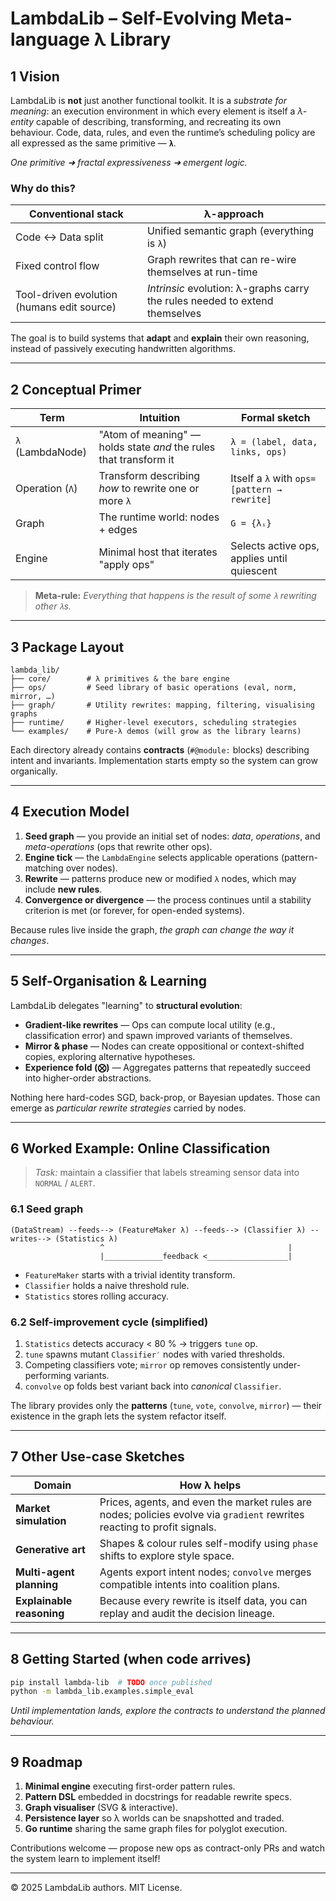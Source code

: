 # LambdaLib – Self-Evolving Meta-language λ Library

## 1 Vision
LambdaLib is **not** just another functional toolkit. It is a _substrate for meaning_: an execution environment in which every element is itself a _λ-entity_ capable of describing, transforming, and recreating its own behaviour. Code, data, rules, and even the runtime’s scheduling policy are all expressed as the same primitive — **`λ`**.

*One primitive ➜ fractal expressiveness ➜ emergent logic.*

### Why do this?
| Conventional stack | λ-approach |
|--------------------|------------|
| Code ↔ Data split | Unified semantic graph (everything is `λ`) |
| Fixed control flow | Graph rewrites that can re-wire themselves at run-time |
| Tool-driven evolution (humans edit source) | _Intrinsic_ evolution: λ-graphs carry the rules needed to extend themselves |

The goal is to build systems that **adapt** and **explain** their own reasoning, instead of passively executing handwritten algorithms.

---

## 2 Conceptual Primer

| Term | Intuition | Formal sketch |
|------|-----------|---------------|
| `λ` (LambdaNode) | "Atom of meaning" — holds state _and_ the rules that transform it | `λ = (label, data, links, ops)` |
| Operation (`Λ`) | Transform describing _how_ to rewrite one or more `λ` | Itself a `λ` with `ops=[pattern → rewrite]` |
| Graph | The runtime world: nodes + edges | `G = {λᵢ}` |
| Engine | Minimal host that iterates "apply ops" | Selects active ops, applies until quiescent |

> **Meta-rule:** _Everything that happens is the result of some `λ` rewriting other `λ`s._

---

## 3 Package Layout
```
lambda_lib/
├── core/        # λ primitives & the bare engine
├── ops/         # Seed library of basic operations (eval, norm, mirror, …)
├── graph/       # Utility rewrites: mapping, filtering, visualising graphs
├── runtime/     # Higher-level executors, scheduling strategies
└── examples/    # Pure-λ demos (will grow as the library learns)
```
Each directory already contains **contracts** (`#@module:` blocks) describing intent and invariants. Implementation starts empty so the system can grow organically.

---

## 4 Execution Model
1. **Seed graph** — you provide an initial set of nodes: _data_, _operations_, and _meta-operations_ (ops that rewrite other ops).
2. **Engine tick** — the `LambdaEngine` selects applicable operations (pattern-matching over nodes).
3. **Rewrite** — patterns produce new or modified `λ` nodes, which may include **new rules**.
4. **Convergence or divergence** — the process continues until a stability criterion is met (or forever, for open-ended systems).

Because rules live inside the graph, _the graph can change the way it changes_.

---

## 5 Self-Organisation & Learning
LambdaLib delegates "learning" to **structural evolution**:

* **Gradient-like rewrites** — Ops can compute local utility (e.g., classification error) and spawn improved variants of themselves.
* **Mirror & phase** — Nodes can create oppositional or context-shifted copies, exploring alternative hypotheses.
* **Experience fold (⨂)** — Aggregates patterns that repeatedly succeed into higher-order abstractions.

Nothing here hard-codes SGD, back-prop, or Bayesian updates. Those can emerge as _particular rewrite strategies_ carried by nodes.

---

## 6 Worked Example: Online Classification

> _Task:_ maintain a classifier that labels streaming sensor data into `NORMAL` / `ALERT`.

### 6.1 Seed graph
```
(DataStream) --feeds--> (FeatureMaker λ) --feeds--> (Classifier λ) --writes--> (Statistics λ)
                    ^                                         |
                    |_____________feedback <__________________|
```
* `FeatureMaker` starts with a trivial identity transform.
* `Classifier` holds a naive threshold rule.
* `Statistics` stores rolling accuracy.

### 6.2 Self-improvement cycle (simplified)
1. `Statistics` detects accuracy < 80 %  → triggers `tune` op.
2. `tune` spawns mutant `Classifier′` nodes with varied thresholds.
3. Competing classifiers vote; `mirror` op removes consistently under-performing variants.
4. `convolve` op folds best variant back into *canonical* `Classifier`.

The library provides only the **patterns** (`tune`, `vote`, `convolve`, `mirror`) — their existence in the graph lets the system refactor itself.

---

## 7 Other Use-case Sketches
| Domain | How λ helps |
|--------|------------|
| **Market simulation** | Prices, agents, and even the market rules are nodes; policies evolve via `gradient` rewrites reacting to profit signals. |
| **Generative art** | Shapes & colour rules self-modify using `phase` shifts to explore style space. |
| **Multi-agent planning** | Agents export intent nodes; `convolve` merges compatible intents into coalition plans. |
| **Explainable reasoning** | Because every rewrite is itself data, you can replay and audit the decision lineage. |

---

## 8 Getting Started (when code arrives)
```bash
pip install lambda-lib  # TODO once published
python -m lambda_lib.examples.simple_eval
```
*Until implementation lands, explore the contracts to understand the planned behaviour.*

---

## 9 Roadmap
1. **Minimal engine** executing first-order pattern rules.
2. **Pattern DSL** embedded in docstrings for readable rewrite specs.
3. **Graph visualiser** (SVG & interactive).
4. **Persistence layer** so λ worlds can be snapshotted and traded.
5. **Go runtime** sharing the same graph files for polyglot execution.

Contributions welcome — propose new ops as contract-only PRs and watch the system learn to implement itself!

---

© 2025 LambdaLib authors. MIT License.
